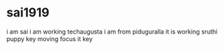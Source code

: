 # sai1919
i am sai
i am working techaugusta
i am from piduguralla
it is working 
sruthi
puppy 
key moving focus
it
key 
